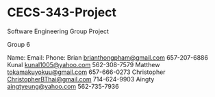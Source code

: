 # CECS-343-Project
Software Engineering Group Project

Group 6

Name:         Email:                        Phone:
Brian 		    brianthongpham@gmail.com	    657-207-6886
Kunal			    kunal1005@yahoo.com		        562-308-7579
Matthew		    tokamakuyokuu@gmail.com	      657-666-0273
Christopher		ChristopherBThai@gmail.com	  714-624-9903
Aingty			  aingtyeung@yahoo.com		      562-735-7936
